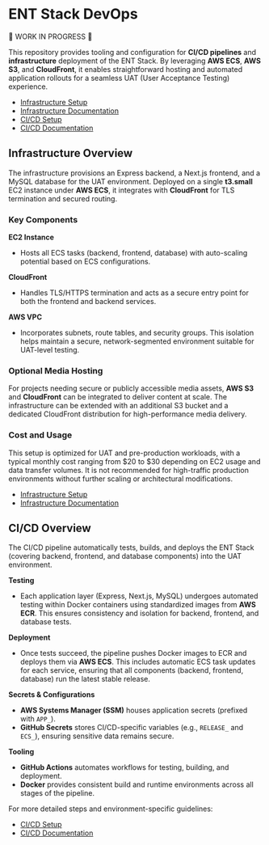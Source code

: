 # ENT Stack DevOps

🚧 WORK IN PROGRESS 🚧

This repository provides tooling and configuration for **CI/CD pipelines** and **infrastructure** deployment of the ENT Stack. By leveraging **AWS ECS**, **AWS S3**, and **CloudFront**, it enables straightforward hosting and automated application rollouts for a seamless UAT (User Acceptance Testing) experience.

- [Infrastructure Setup](docs/infrastructure-setup.md)
- [Infrastructure Documentation](docs/infrastructure-documentation.md)
- [CI/CD Setup](docs/cicd-setup.md)
- [CI/CD Documentation](docs/cicd-documentation.md)

## Infrastructure Overview

The infrastructure provisions an Express backend, a Next.js frontend, and a MySQL database for the UAT environment. Deployed on a single **t3.small** EC2 instance under **AWS ECS**, it integrates with **CloudFront** for TLS termination and secured routing.

### Key Components

**EC2 Instance**
- Hosts all ECS tasks (backend, frontend, database) with auto-scaling potential based on ECS configurations.

**CloudFront**
- Handles TLS/HTTPS termination and acts as a secure entry point for both the frontend and backend services.

**AWS VPC**
- Incorporates subnets, route tables, and security groups. This isolation helps maintain a secure, network-segmented environment suitable for UAT-level testing.

### Optional Media Hosting
For projects needing secure or publicly accessible media assets, **AWS S3** and **CloudFront** can be integrated to deliver content at scale. The infrastructure can be extended with an additional S3 bucket and a dedicated CloudFront distribution for high-performance media delivery.

### Cost and Usage
This setup is optimized for UAT and pre-production workloads, with a typical monthly cost ranging from \$20 to \$30 depending on EC2 usage and data transfer volumes. It is not recommended for high-traffic production environments without further scaling or architectural modifications.

- [Infrastructure Setup](docs/infrastructure-setup.md)
- [Infrastructure Documentation](docs/infrastructure-documentation.md)

## CI/CD Overview

The CI/CD pipeline automatically tests, builds, and deploys the ENT Stack (covering backend, frontend, and database components) into the UAT environment.

**Testing**  
- Each application layer (Express, Next.js, MySQL) undergoes automated testing within Docker containers using standardized images from **AWS ECR**. This ensures consistency and isolation for backend, frontend, and database tests.

**Deployment**  
- Once tests succeed, the pipeline pushes Docker images to ECR and deploys them via **AWS ECS**. This includes automatic ECS task updates for each service, ensuring that all components (backend, frontend, database) run the latest stable release.

**Secrets & Configurations**
- **AWS Systems Manager (SSM)** houses application secrets (prefixed with `APP_`).
- **GitHub Secrets** stores CI/CD-specific variables (e.g., `RELEASE_` and `ECS_`), ensuring sensitive data remains secure.

**Tooling**
- **GitHub Actions** automates workflows for testing, building, and deployment.
- **Docker** provides consistent build and runtime environments across all stages of the pipeline.

For more detailed steps and environment-specific guidelines:

- [CI/CD Setup](docs/cicd-setup.md)
- [CI/CD Documentation](docs/cicd-documentation.md)
